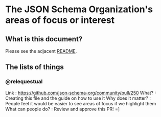 # The JSON Schema Organization's areas of focus or interest

## What is this document?

Please see the adjacent [README](./README.md).

## The lists of things

### @relequestual

Link : https://github.com/json-schema-org/community/pull/250
What? : Creating this file and the guide on how to use it
Why does it matter? : People feel it would be easier to see areas of focus if we highlight them
What can people do? : Review and approve this PR! =]
